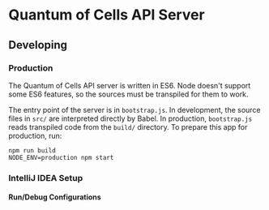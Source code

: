 Quantum of Cells API Server
===========================

Developing
----------

### Production
The Quantum of Cells API server is written in ES6. Node doesn't support some ES6 features, so the sources must be transpiled for them to work.

The entry point of the server is in `bootstrap.js`. In development, the source files in `src/` are interpreted directly by Babel. In production, `bootstrap.js` reads transpiled code from the `build/` directory. To prepare this app for production, run:

    npm run build
    NODE_ENV=production npm start
    
### IntelliJ IDEA Setup

#### Run/Debug Configurations
